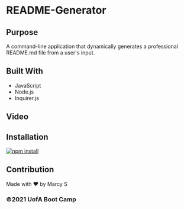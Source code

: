 # README-Generator

## Purpose
A command-line application that dynamically generates a professional README.md file from a user's input.


## Built With
* JavaScript
* Node.js
* Inquirer.js

## Video 

## Installation
[![npm install](https://img.shields.io/badge/License-MIT.svg)](https://opensource.org/licenses/MIT)

## Contribution
Made with ❤️ by Marcy S

### ©️2021 UofA Boot Camp
